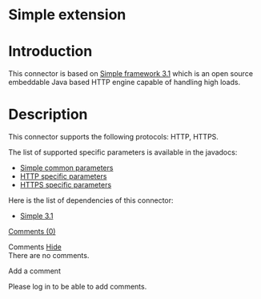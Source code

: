 Simple extension
================

Introduction
============

This connector is based on [Simple framework
3.1](http://web.archive.org/web/20090331070332/http://www.simpleframework.org/)
which is an open source embeddable Java based HTTP engine capable of
handling high loads.

Description
===========

This connector supports the following protocols: HTTP, HTTPS.

The list of supported specific parameters is available in the javadocs:

-   [Simple common
    parameters](http://web.archive.org/web/20090331070332/http://www.restlet.org/documentation/1.1/ext/com/noelios/restlet/ext/simple/SimpleServerHelper)
-   [HTTP specific
    parameters](http://web.archive.org/web/20090331070332/http://www.restlet.org/documentation/1.1/ext/com/noelios/restlet/ext/simple/HttpServerHelper)
-   [HTTPS specific
    parameters](http://web.archive.org/web/20090331070332/http://www.restlet.org/documentation/1.1/ext/com/noelios/restlet/ext/simple/HttpsServerHelper)

Here is the list of dependencies of this connector:

-   [Simple
    3.1](http://web.archive.org/web/20090331070332/http://www.simpleframework.org/)

[Comments
(0)](http://web.archive.org/web/20090331070332/http://wiki.restlet.org/docs_1.1/13-restlet/28-restlet/82-restlet.html#)

Comments
[Hide](http://web.archive.org/web/20090331070332/http://wiki.restlet.org/docs_1.1/13-restlet/28-restlet/82-restlet.html#)
\
There are no comments.

Add a comment

Please log in to be able to add comments.
